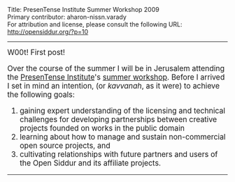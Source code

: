 <html>
<head></head>
<body>
Title: PresenTense Institute Summer Workshop 2009<br />
Primary contributor: aharon-nissn.varady<br />
For attribution and license, please consult the following URL: <a href="http://opensiddur.org/?p=10">http://opensiddur.org/?p=10</a>
<p />
<hr />

<div class="english" style="font-size: 1.2em;">
W00t! First post!

Over the course of the summer I will be in Jerusalem attending the <a href="http://www.presentense.org/">PresenTense Institute</a>'s <a href="http://web.archive.org/web/20160331171421/http://presentense.org/institute/about">summer workshop</a>. Before I arrived I set in mind an intention, (or <em>kavvanah</em>, as it were) to achieve the following goals:

<ol>
    <li>gaining expert understanding of the licensing and technical challenges for developing partnerships between creative projects founded on works in the public domain</li>
    <li>learning about how to manage and sustain non-commercial open source projects, and</li>
    <li>cultivating relationships with future partners and users of the Open Siddur and its affiliate projects.</li>
</ol>
</div>

<hr />

&nbsp;
</body>
</html>